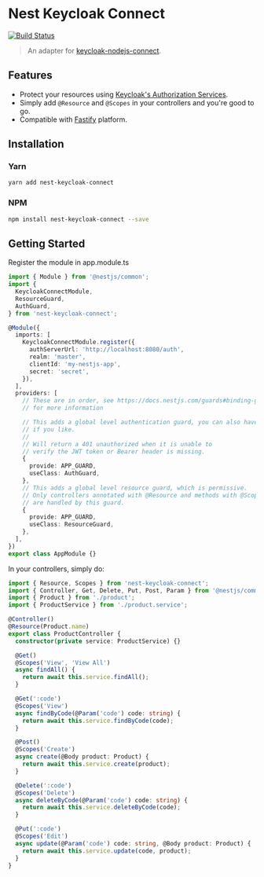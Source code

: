 # Nest Keycloak Connect

[![Build Status](https://travis-ci.com/ferrerojosh/nest-keycloak-connect.svg?branch=master)](https://travis-ci.com/ferrerojosh/nest-keycloak-connect)

> An adapter for [keycloak-nodejs-connect](https://github.com/keycloak/keycloak-nodejs-connect).

## Features

- Protect your resources using [Keycloak's Authorization Services](https://www.keycloak.org/docs/latest/authorization_services/).
- Simply add `@Resource` and `@Scopes` in your controllers and you're good to go.
- Compatible with [Fastify](https://github.com/fastify/fastify) platform.

## Installation

### Yarn

```bash
yarn add nest-keycloak-connect
```

### NPM

```bash
npm install nest-keycloak-connect --save
```

## Getting Started

Register the module in app.module.ts

```typescript
import { Module } from '@nestjs/common';
import {
  KeycloakConnectModule,
  ResourceGuard,
  AuthGuard,
} from 'nest-keycloak-connect';

@Module({
  imports: [
    KeycloakConnectModule.register({
      authServerUrl: 'http://localhost:8080/auth',
      realm: 'master',
      clientId: 'my-nestjs-app',
      secret: 'secret',
    }),
  ],
  providers: [
    // These are in order, see https://docs.nestjs.com/guards#binding-guards
    // for more information

    // This adds a global level authentication guard, you can also have it scoped
    // if you like.
    //
    // Will return a 401 unauthorized when it is unable to
    // verify the JWT token or Bearer header is missing.
    {
      provide: APP_GUARD,
      useClass: AuthGuard,
    },
    // This adds a global level resource guard, which is permissive.
    // Only controllers annotated with @Resource and methods with @Scopes
    // are handled by this guard.
    {
      provide: APP_GUARD,
      useClass: ResourceGuard,
    },
  ],
})
export class AppModule {}
```

In your controllers, simply do:

```typescript
import { Resource, Scopes } from 'nest-keycloak-connect';
import { Controller, Get, Delete, Put, Post, Param } from '@nestjs/common';
import { Product } from './product';
import { ProductService } from './product.service';

@Controller()
@Resource(Product.name)
export class ProductController {
  constructor(private service: ProductService) {}

  @Get()
  @Scopes('View', 'View All')
  async findAll() {
    return await this.service.findAll();
  }

  @Get(':code')
  @Scopes('View')
  async findByCode(@Param('code') code: string) {
    return await this.service.findByCode(code);
  }

  @Post()
  @Scopes('Create')
  async create(@Body product: Product) {
    return await this.service.create(product);
  }

  @Delete(':code')
  @Scopes('Delete')
  async deleteByCode(@Param('code') code: string) {
    return await this.service.deleteByCode(code);
  }

  @Put(':code')
  @Scopes('Edit')
  async update(@Param('code') code: string, @Body product: Product) {
    return await this.service.update(code, product);
  }
}
```
